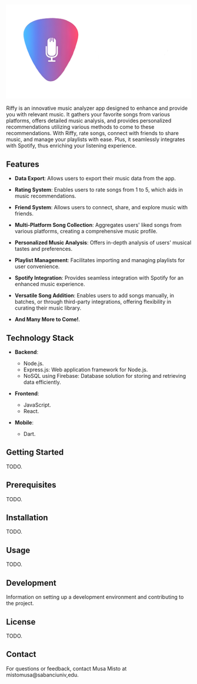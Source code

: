 ![Riffy Logo Horizontal Orientation](https://github.com/SerhanTelatar/CS308-Project/blob/85c5a8426b91379ae742844caf477721e95d5081/wikiAssets/Riffy%20Horizontal%20Logo.png)

Riffy is an innovative music analyzer app designed to enhance and provide you with relevant music. It gathers your favorite songs from various platforms, offers detailed music analysis, and provides personalized recommendations utilizing various methods to come to these recommendations. With Riffy, rate songs, connect with friends to share music, and manage your playlists with ease. Plus, it seamlessly integrates with Spotify, thus enriching your listening experience.

## Features

- **Data Export**: Allows users to export their music data from the app.

- **Rating System**: Enables users to rate songs from 1 to 5, which aids in music recommendations.

- **Friend System**: Allows users to connect, share, and explore music with friends.

- **Multi-Platform Song Collection**: Aggregates users' liked songs from various platforms, creating a comprehensive music profile.

- **Personalized Music Analysis**: Offers in-depth analysis of users' musical tastes and preferences.

- **Playlist Management**: Facilitates importing and managing playlists for user convenience.
  
- **Spotify Integration**: Provides seamless integration with Spotify for an enhanced music experience.

- **Versatile Song Addition**: Enables users to add songs manually, in batches, or through third-party integrations, offering flexibility in curating their music library.

- **And Many More to Come!**.


## Technology Stack

- **Backend**:
  - Node.js.
  - Express.js: Web application framework for Node.js.
  - NoSQL using Firebase: Database solution for storing and retrieving data efficiently.

- **Frontend**:
  - JavaScript.
  - React.

- **Mobile**:
  - Dart.


## Getting Started

TODO.

## Prerequisites

TODO.

## Installation

TODO.

## Usage

TODO.

## Development

Information on setting up a development environment and contributing to the project.

## License

TODO.

## Contact

For questions or feedback, contact Musa Misto at mistomusa@sabanciuniv,edu.

